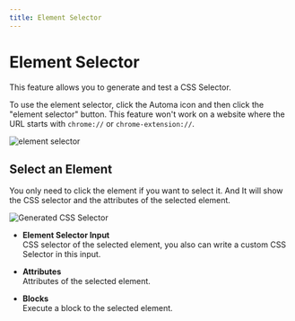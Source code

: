 ```yaml
---
title: Element Selector
---
```


# Element Selector

This feature allows you to generate and test a CSS Selector.

To use the element selector, click the Automa icon and then click the "element selector" button. This feature won't work on a website where the URL starts with `chrome://` or `chrome-extension://`.

![element selector](https://res.cloudinary.com/chat-story/image/upload/v1642585021/automa/cNs4MNqKdH_agi63w.png)

## Select an Element

You only need to click the element if you want to select it. And It will show the CSS selector and the attributes of the selected element.

![Generated CSS Selector](https://res.cloudinary.com/chat-story/image/upload/v1642585539/automa/chrome_56dDg7Ky4H_hqom91.png)

- **Element Selector Input** <br>
CSS selector of the selected element, you also can write a custom CSS Selector in this input.

- **Attributes** <br>
Attributes of the selected element.

- **Blocks** <br>
Execute a block to the selected element.
